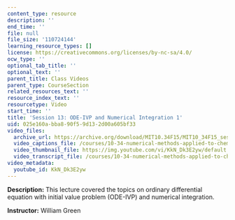 ```yaml
---
content_type: resource
description: ''
end_time: ''
file: null
file_size: '110724144'
learning_resource_types: []
license: https://creativecommons.org/licenses/by-nc-sa/4.0/
ocw_type: ''
optional_tab_title: ''
optional_text: ''
parent_title: Class Videos
parent_type: CourseSection
related_resources_text: ''
resource_index_text: ''
resourcetype: Video
start_time: ''
title: 'Session 13: ODE-IVP and Numerical Integration 1'
uid: 025e160a-bba8-90f5-9d13-2d00a605bf33
video_files:
  archive_url: https://archive.org/download/MIT10.34F15/MIT10_34F15_ses13_300k.mp4
  video_captions_file: /courses/10-34-numerical-methods-applied-to-chemical-engineering-fall-2015/3f75efb0e4355b60a6d9bd59c03fd4a2_KkN_Dk3E2yw.vtt
  video_thumbnail_file: https://img.youtube.com/vi/KkN_Dk3E2yw/default.jpg
  video_transcript_file: /courses/10-34-numerical-methods-applied-to-chemical-engineering-fall-2015/9a610a09d15162096fb294545cd58686_KkN_Dk3E2yw.pdf
video_metadata:
  youtube_id: KkN_Dk3E2yw
---
```


**Description:** This lecture covered the topics on ordinary differential equation with initial value problem (ODE-IVP) and numerical integration.

**Instructor:** William Green

